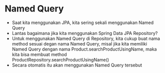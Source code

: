 # Named Query
* Saat kita menggunakan JPA, kita sering sekali menggunakan Named Query
* Lantas bagaimana jika kita menggunakan Spring Data JPA Repository?
* Untuk menggunakan Named Query di Repository, kita cukup buat nama method sesuai degan nama Named Query, misal jika kita memiliki Named Query dengan nama Product.searchProductUsingName, maka kita bisa membuat method ProductRepository.searchProductUsingName()
* Secara otomatis itu akan menggunakan Named Query tersebut
